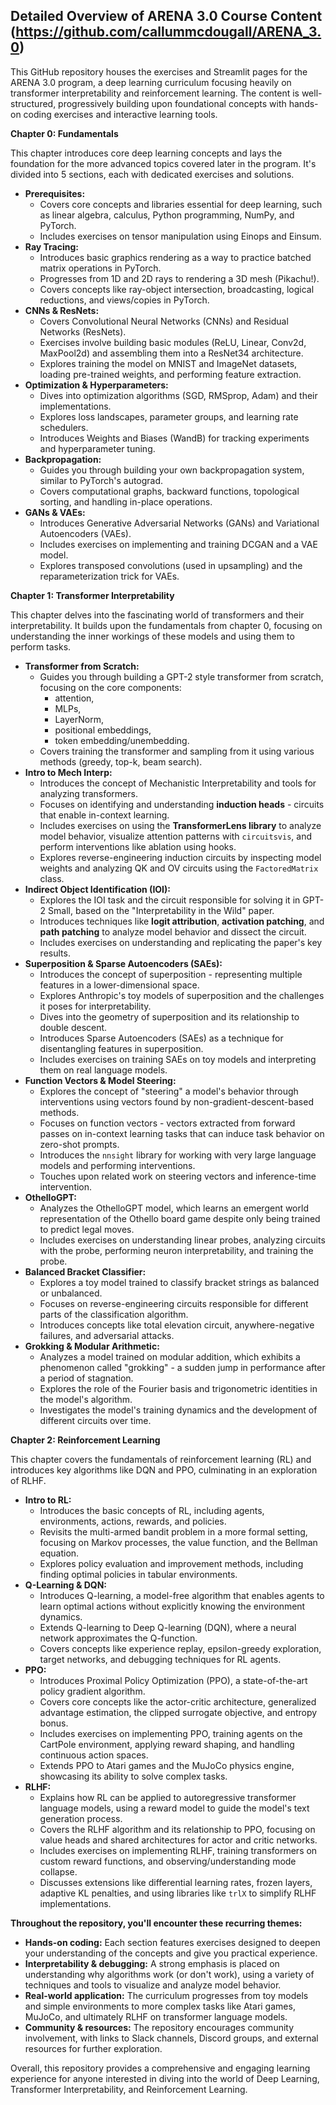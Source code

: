 ## Detailed Overview of ARENA 3.0 Course Content (https://github.com/callummcdougall/ARENA_3.0)

This GitHub repository houses the exercises and Streamlit pages for the ARENA 3.0 program, a deep learning curriculum focusing heavily on transformer interpretability and reinforcement learning. The content is well-structured, progressively building upon foundational concepts with hands-on coding exercises and interactive learning tools.

**Chapter 0: Fundamentals**

This chapter introduces core deep learning concepts and lays the foundation for the more advanced topics covered later in the program. It's divided into 5 sections, each with dedicated exercises and solutions. 

* **Prerequisites:** 
    * Covers core concepts and libraries essential for deep learning, such as linear algebra, calculus, Python programming, NumPy, and PyTorch.
    * Includes exercises on tensor manipulation using Einops and Einsum.
* **Ray Tracing:**
    * Introduces basic graphics rendering as a way to practice batched matrix operations in PyTorch.
    * Progresses from 1D and 2D rays to rendering a 3D mesh (Pikachu!).
    * Covers concepts like ray-object intersection, broadcasting, logical reductions, and views/copies in PyTorch.
* **CNNs & ResNets:**
    * Covers Convolutional Neural Networks (CNNs) and Residual Networks (ResNets).
    * Exercises involve building basic modules (ReLU, Linear, Conv2d, MaxPool2d) and assembling them into a ResNet34 architecture.
    * Explores training the model on MNIST and ImageNet datasets, loading pre-trained weights, and performing feature extraction.
* **Optimization & Hyperparameters:**
    * Dives into optimization algorithms (SGD, RMSprop, Adam) and their implementations.
    * Explores loss landscapes, parameter groups, and learning rate schedulers.
    * Introduces Weights and Biases (WandB) for tracking experiments and hyperparameter tuning.
* **Backpropagation:**
    * Guides you through building your own backpropagation system, similar to PyTorch's autograd.
    * Covers computational graphs, backward functions, topological sorting, and handling in-place operations.
* **GANs & VAEs:**
    * Introduces Generative Adversarial Networks (GANs) and Variational Autoencoders (VAEs).
    * Includes exercises on implementing and training DCGAN and a VAE model.
    * Explores transposed convolutions (used in upsampling) and the reparameterization trick for VAEs.

**Chapter 1: Transformer Interpretability**

This chapter delves into the fascinating world of transformers and their interpretability. It builds upon the fundamentals from chapter 0, focusing on understanding the inner workings of these models and using them to perform tasks.

* **Transformer from Scratch:**
    * Guides you through building a GPT-2 style transformer from scratch, focusing on the core components: 
        * attention, 
        * MLPs, 
        * LayerNorm, 
        * positional embeddings, 
        * token embedding/unembedding.
    * Covers training the transformer and sampling from it using various methods (greedy, top-k, beam search).
* **Intro to Mech Interp:**
    * Introduces the concept of Mechanistic Interpretability and tools for analyzing transformers.
    * Focuses on identifying and understanding **induction heads** - circuits that enable in-context learning.
    * Includes exercises on using the **TransformerLens library** to analyze model behavior, visualize attention patterns with `circuitsvis`, and perform interventions like ablation using hooks.
    * Explores reverse-engineering induction circuits by inspecting model weights and analyzing QK and OV circuits using the `FactoredMatrix` class.
* **Indirect Object Identification (IOI):**
    * Explores the IOI task and the circuit responsible for solving it in GPT-2 Small, based on the "Interpretability in the Wild" paper.
    * Introduces techniques like **logit attribution**, **activation patching**, and **path patching** to analyze model behavior and dissect the circuit.
    * Includes exercises on understanding and replicating the paper's key results.
* **Superposition & Sparse Autoencoders (SAEs):**
    * Introduces the concept of superposition - representing multiple features in a lower-dimensional space.
    * Explores Anthropic's toy models of superposition and the challenges it poses for interpretability.
    * Dives into the geometry of superposition and its relationship to double descent.
    * Introduces Sparse Autoencoders (SAEs) as a technique for disentangling features in superposition.
    * Includes exercises on training SAEs on toy models and interpreting them on real language models.
* **Function Vectors & Model Steering:**
    * Explores the concept of "steering" a model's behavior through interventions using vectors found by non-gradient-descent-based methods.
    * Focuses on function vectors - vectors extracted from forward passes on in-context learning tasks that can induce task behavior on zero-shot prompts.
    * Introduces the `nnsight` library for working with very large language models and performing interventions.
    * Touches upon related work on steering vectors and inference-time intervention.
* **OthelloGPT:**
    * Analyzes the OthelloGPT model, which learns an emergent world representation of the Othello board game despite only being trained to predict legal moves.
    * Includes exercises on understanding linear probes, analyzing circuits with the probe, performing neuron interpretability, and training the probe.
* **Balanced Bracket Classifier:**
    * Explores a toy model trained to classify bracket strings as balanced or unbalanced.
    * Focuses on reverse-engineering circuits responsible for different parts of the classification algorithm.
    * Introduces concepts like total elevation circuit, anywhere-negative failures, and adversarial attacks.
* **Grokking & Modular Arithmetic:**
    * Analyzes a model trained on modular addition, which exhibits a phenomenon called "grokking" - a sudden jump in performance after a period of stagnation.
    * Explores the role of the Fourier basis and trigonometric identities in the model's algorithm.
    * Investigates the model's training dynamics and the development of different circuits over time.

**Chapter 2: Reinforcement Learning**

This chapter covers the fundamentals of reinforcement learning (RL) and introduces key algorithms like DQN and PPO, culminating in an exploration of RLHF.

* **Intro to RL:**
    * Introduces the basic concepts of RL, including agents, environments, actions, rewards, and policies.
    * Revisits the multi-armed bandit problem in a more formal setting, focusing on Markov processes, the value function, and the Bellman equation.
    * Explores policy evaluation and improvement methods, including finding optimal policies in tabular environments.
* **Q-Learning & DQN:**
    * Introduces Q-learning, a model-free algorithm that enables agents to learn optimal actions without explicitly knowing the environment dynamics.
    * Extends Q-learning to Deep Q-learning (DQN), where a neural network approximates the Q-function.
    * Covers concepts like experience replay, epsilon-greedy exploration, target networks, and debugging techniques for RL agents.
* **PPO:**
    * Introduces Proximal Policy Optimization (PPO), a state-of-the-art policy gradient algorithm.
    * Covers core concepts like the actor-critic architecture, generalized advantage estimation, the clipped surrogate objective, and entropy bonus.
    * Includes exercises on implementing PPO, training agents on the CartPole environment, applying reward shaping, and handling continuous action spaces.
    * Extends PPO to Atari games and the MuJoCo physics engine, showcasing its ability to solve complex tasks.
* **RLHF:**
    * Explains how RL can be applied to autoregressive transformer language models, using a reward model to guide the model's text generation process.
    * Covers the RLHF algorithm and its relationship to PPO, focusing on value heads and shared architectures for actor and critic networks.
    * Includes exercises on implementing RLHF, training transformers on custom reward functions, and observing/understanding mode collapse.
    * Discusses extensions like differential learning rates, frozen layers, adaptive KL penalties, and using libraries like `trlX` to simplify RLHF implementations.

**Throughout the repository, you'll encounter these recurring themes:**

* **Hands-on coding:**  Each section features exercises designed to deepen your understanding of the concepts and give you practical experience. 
* **Interpretability & debugging:**  A strong emphasis is placed on understanding why algorithms work (or don't work), using a variety of techniques and tools to visualize and analyze model behavior.
* **Real-world application:**  The curriculum progresses from toy models and simple environments to more complex tasks like Atari games, MuJoCo, and ultimately RLHF on transformer language models.
* **Community & resources:**  The repository encourages community involvement, with links to Slack channels, Discord groups, and external resources for further exploration.


Overall, this repository provides a comprehensive and engaging learning experience for anyone interested in diving into the world of Deep Learning, Transformer Interpretability, and Reinforcement Learning.
